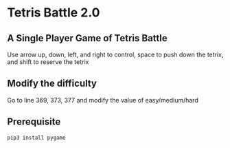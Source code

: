 # Tetris Battle 2.0
## A Single Player Game of Tetris Battle ##
Use arrow up, down, left, and right to control, space to push down the tetrix, and shift to reserve the tetrix

## Modify the difficulty ##
Go to line 369, 373, 377 and modify the value of easy/medium/hard

## Prerequisite 
`pip3 install pygame`